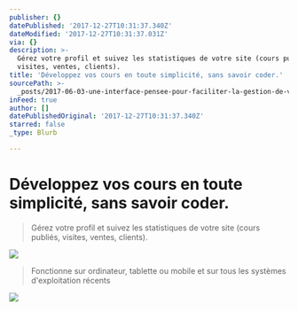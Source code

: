 ```yaml
---
publisher: {}
datePublished: '2017-12-27T10:31:37.340Z'
dateModified: '2017-12-27T10:31:37.031Z'
via: {}
description: >-
  Gérez votre profil et suivez les statistiques de votre site (cours publiés,
  visites, ventes, clients).
title: 'Développez vos cours en toute simplicité, sans savoir coder.'
sourcePath: >-
  _posts/2017-06-03-une-interface-pensee-pour-faciliter-la-gestion-de-votre-espa.md
inFeed: true
author: []
datePublishedOriginal: '2017-12-27T10:31:37.340Z'
starred: false
_type: Blurb

---
```

# Développez vos cours en toute simplicité, sans savoir coder.

> Gérez votre profil et suivez les statistiques de votre site (cours publiés, visites, ventes, clients).

![](https://the-grid-user-content.s3-us-west-2.amazonaws.com/aaed35a6-0bff-4447-b067-9e65d814755c.png)

> Fonctionne sur ordinateur, tablette ou mobile et sur tous les systèmes d'exploitation récents

![](https://the-grid-user-content.s3-us-west-2.amazonaws.com/8a593965-1730-4481-8f59-112773521ba1.png)